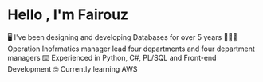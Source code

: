 
# Hello , I'm Fairouz 
 🖥️ I've been designing and developing Databases for over 5 years
 👩🏼‍💻 Operation Inofrmatics manager lead four departments and four department managers
 ⌨️ Experienced in Python, C#, PL/SQL and Front-end Development
 🤓 Currently learning AWS
